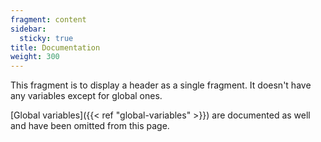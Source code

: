```yaml
---
fragment: content
sidebar:
  sticky: true
title: Documentation
weight: 300
---
```


This fragment is to display a header as a single fragment. It doesn't have any variables except for global ones.

[Global variables]({{< ref "global-variables" >}}) are documented as well and have been omitted from this page.
